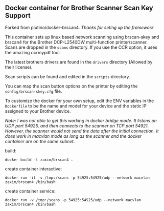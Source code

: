 ## Docker container for Brother Scanner Scan Key Support

Forked from plutino/docker-brscan4. *Thanks for seting up the framework*

This container sets up linux based network scanning using brscan-skey and brscan4 for the Brother DCP-L2540DW multi-function printer/scanner. Scans are dropped in the `scans` directory. If you use the OCR option, it uses the amazing ocrmypdf tool.

The latest brothers drivers  are found in the `drivers` directory (Allowed by their license).

Scan scripts can be found and edited in the `scripts` directory.

You can map the scan button options on the printer by editing the `config/brscan-skey.cfg` file.

To customize the docker for your own setup, edit the ENV variables in the `Dockerfile` to be the name and model for your device and the static IP assigned to your Brother device.

*Note: I was not able to get this working in docker bridge mode. It listens on UDP port 54925, and then connects to the scanner on TCP port 54921. However, the scanner would not send the data after the initial connection. It does work in macvlan mode as long as the scanner and the docker container are on the same subnet.*

build: 

    docker build -t zaxim/brscan4 .

create container interactive:

    docker run -it -v /tmp:/scans -p 54925:54925/udp --network macvlan zaxim/brscan4 /bin/bash

create container service:

    docker run -v /tmp:/scans -p 54925:54925/udp --network macvlan zaxim/brscan4 /bin/bash

